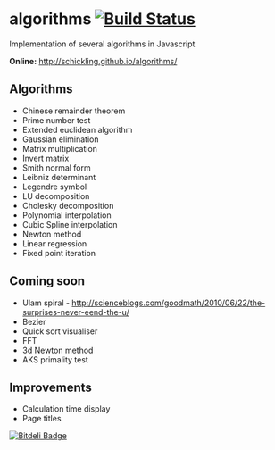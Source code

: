 algorithms [![Build Status](https://travis-ci.org/schickling/algorithms.png?branch=master)](https://travis-ci.org/schickling/algorithms)
==========

Implementation of several algorithms in Javascript


__Online:__ http://schickling.github.io/algorithms/

## Algorithms
* Chinese remainder theorem
* Prime number test
* Extended euclidean algorithm
* Gaussian elimination
* Matrix multiplication
* Invert matrix
* Smith normal form
* Leibniz determinant
* Legendre symbol
* LU decomposition
* Cholesky decomposition
* Polynomial interpolation
* Cubic Spline interpolation
* Newton method
* Linear regression
* Fixed point iteration

## Coming soon
* Ulam spiral - http://scienceblogs.com/goodmath/2010/06/22/the-surprises-never-eend-the-u/
* Bezier
* Quick sort visualiser 
* FFT
* 3d Newton method
* AKS primality test

## Improvements
* Calculation time display
* Page titles


[![Bitdeli Badge](https://d2weczhvl823v0.cloudfront.net/schickling/algorithms/trend.png)](https://bitdeli.com/free "Bitdeli Badge")

